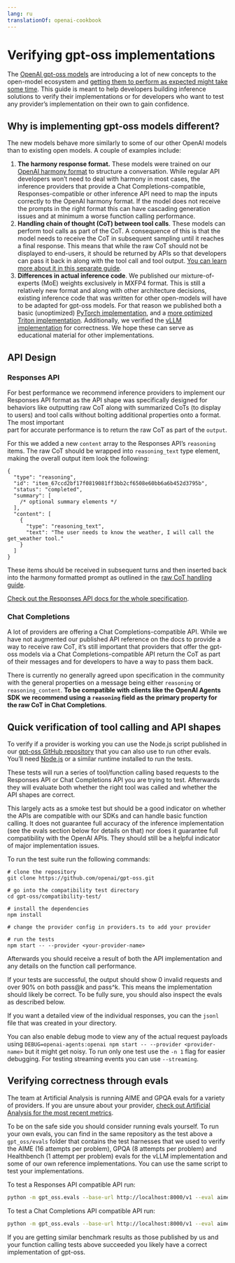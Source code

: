 ```yaml
---
lang: ru
translationOf: openai-cookbook
---
```


# Verifying gpt-oss implementations

The [OpenAI gpt-oss models](https://openai.com/open-models) are introducing a lot of new concepts to the open-model ecosystem and [getting them to perform as expected might take some time](https://x.com/ClementDelangue/status/1953119901649891367). This guide is meant to help developers building inference solutions to verify their implementations or for developers who want to test any provider’s implementation on their own to gain confidence.

## Why is implementing gpt-oss models different?

The new models behave more similarly to some of our other OpenAI models than to existing open models. A couple of examples include:

1. **The harmony response format.** These models were trained on our [OpenAI harmony format](https://cookbook.openai.com/articles/openai-harmony) to structure a conversation. While regular API developers won’t need to deal with harmony in most cases, the inference providers that provide a Chat Completions-compatible, Responses-compatible or other inference API need to map the inputs correctly to the OpenAI harmony format. If the model does not receive the prompts in the right format this can have cascading generation issues and at minimum a worse function calling performance.
2. **Handling chain of thought (CoT) between tool calls**. These models can perform tool calls as part of the CoT. A consequence of this is that the model needs to receive the CoT in subsequent sampling until it reaches a final response. This means that while the raw CoT should not be displayed to end-users, it should be returned by APIs so that developers can pass it back in along with the tool call and tool output. [You can learn more about it in this separate guide](https://cookbook.openai.com/articles/gpt-oss/handle-raw-cot).
3. **Differences in actual inference code**. We published our mixture-of-experts (MoE) weights exclusively in MXFP4 format. This is still a relatively new format and along with other architecture decisions, existing inference code that was written for other open-models will have to be adapted for gpt-oss models. For that reason we published both a basic (unoptimized) [PyTorch implementation](https://github.com/openai/gpt-oss/tree/main/gpt_oss/torch), and a [more optimized Triton implementation](https://github.com/openai/gpt-oss/tree/main/gpt_oss/triton). Additionally, we verified the [vLLM implementation](https://github.com/vllm-project/vllm/blob/7e3a8dc90670fd312ce1e0d4eba9bf11c571e3ad/vllm/model_executor/models/gpt_oss.py) for correctness. We hope these can serve as educational material for other implementations.

## API Design

### Responses API

For best performance we recommend inference providers to implement our Responses API format as the API shape was specifically designed for behaviors like outputting raw CoT along with summarized CoTs (to display to users) and tool calls without bolting additional properties onto a format. The most important  
part for accurate performance is to return the raw CoT as part of the `output`.

For this we added a new `content` array to the Responses API’s `reasoning` items. The raw CoT should be wrapped into `reasoning_text` type element, making the overall output item look the following:

```
{
  "type": "reasoning",
  "id": "item_67ccd2bf17f0819081ff3bb2cf6508e60bb6a6b452d3795b",
  "status": "completed",
  "summary": [
    /* optional summary elements */
  ],
  "content": [
    {
      "type": "reasoning_text",
      "text": "The user needs to know the weather, I will call the get_weather tool."
    }
  ]
}
```

These items should be received in subsequent turns and then inserted back into the harmony formatted prompt as outlined in the [raw CoT handling guide](https://cookbook.openai.com/articles/gpt-oss/handle-raw-cot).

[Check out the Responses API docs for the whole specification](https://platform.openai.com/docs/api-reference/responses/create).

### Chat Completions

A lot of providers are offering a Chat Completions-compatible API. While we have not augmented our published API reference on the docs to provide a way to receive raw CoT, it’s still important that providers that offer the gpt-oss models via a Chat Completions-compatible API return the CoT as part of their messages and for developers to have a way to pass them back.

There is currently no generally agreed upon specification in the community with the general properties on a message being either `reasoning` or `reasoning_content`. **To be compatible with clients like the OpenAI Agents SDK we recommend using a `reasoning` field as the primary property for the raw CoT in Chat Completions**.

## Quick verification of tool calling and API shapes

To verify if a provider is working you can use the Node.js script published in our [gpt-oss GitHub repository](https://github.com/openai/gpt-oss) that you can also use to run other evals. You’ll need [Node.js](http://nodejs.org/) or a similar runtime installed to run the tests.

These tests will run a series of tool/function calling based requests to the Responses API or Chat Completions API you are trying to test. Afterwards they will evaluate both whether the right tool was called and whether the API shapes are correct.

This largely acts as a smoke test but should be a good indicator on whether the APIs are compatible with our SDKs and can handle basic function calling. It does not guarantee full accuracy of the inference implementation (see the evals section below for details on that) nor does it guarantee full compatibility with the OpenAI APIs. They should still be a helpful indicator of major implementation issues.

To run the test suite run the following commands:

```shell
# clone the repository
git clone https://github.com/openai/gpt-oss.git

# go into the compatibility test directory
cd gpt-oss/compatibility-test/

# install the dependencies
npm install

# change the provider config in providers.ts to add your provider

# run the tests
npm start -- --provider <your-provider-name>
```

Afterwards you should receive a result of both the API implementation and any details on the function call performance.

If your tests are successful, the output should show 0 invalid requests and over 90% on both pass@k and pass^k. This means the implementation should likely be correct. To be fully sure, you should also inspect the evals as described below.

If you want a detailed view of the individual responses, you can the `jsonl` file that was created in your directory.

You can also enable debug mode to view any of the actual request payloads using `DEBUG=openai-agents:openai npm start -- --provider <provider-name>` but it might get noisy. To run only one test use the `-n 1` flag for easier debugging. For testing streaming events you can use `--streaming`.

## Verifying correctness through evals

The team at Artificial Analysis is running AIME and GPQA evals for a variety of providers. If you are unsure about your provider, [check out Artificial Analysis for the most recent metrics](https://artificialanalysis.ai/models/gpt-oss-120b/providers#evaluations).

To be on the safe side you should consider running evals yourself. To run your own evals, you can find in the same repository as the test above a `gpt_oss/evals` folder that contains the test harnesses that we used to verify the AIME (16 attempts per problem), GPQA (8 attempts per problem) and Healthbench (1 attempt per problem) evals for the vLLM implementation and some of our own reference implementations. You can use the same script to test your implementations.

To test a Responses API compatible API run:

```bash
python -m gpt_oss.evals --base-url http://localhost:8000/v1 --eval aime25 --sampler responses --model openai/gpt-oss-120b --reasoning-effort high
```

To test a Chat Completions API compatible API run:

```bash
python -m gpt_oss.evals --base-url http://localhost:8000/v1 --eval aime25 --sampler chat_completions --model openai/gpt-oss-120b --reasoning-effort high
```

If you are getting similar benchmark results as those published by us and your function calling tests above succeeded you likely have a correct implementation of gpt-oss.
